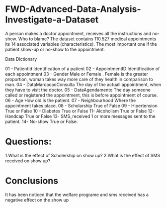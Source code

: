 # FWD-Advanced-Data-Analysis-Investigate-a-Dataset
A person makes a doctor appointment, receives all the instructions and no-show. Who to blame?
The dataset contains 110.527 medical appointments its 14 associated variables (characteristics). The most important one if the patient show-up or no-show to the appointment.

Data Dictionary

01 - PatientId
Identification of a patient
02 - AppointmentID
Identification of each appointment
03 - Gender
Male or Female . Female is the greater proportion, woman takes way more care of they health in comparison to man.
04 - DataMarcacaoConsulta
The day of the actuall appointment, when they have to visit the doctor.
05 - DataAgendamento
The day someone called or registered the appointment, this is before appointment of course.
06 - Age
How old is the patient.
07 - Neighbourhood
Where the appointment takes place.
08 - Scholarship
True of False 
09 - Hipertension
True or False
10 - Diabetes
True or False
11- Alcoholism
True or False
12- Handcap
True or False
13- SMS_received
1 or more messages sent to the patient.
14- No-show
True or False.

# Questions:
1.What is the effect of Scholership on show up?
  2.What is the effect of SMS received on show up?

# Conclusions
It has been noticed that the welfare programe and sms received has a negative effect on the show up
